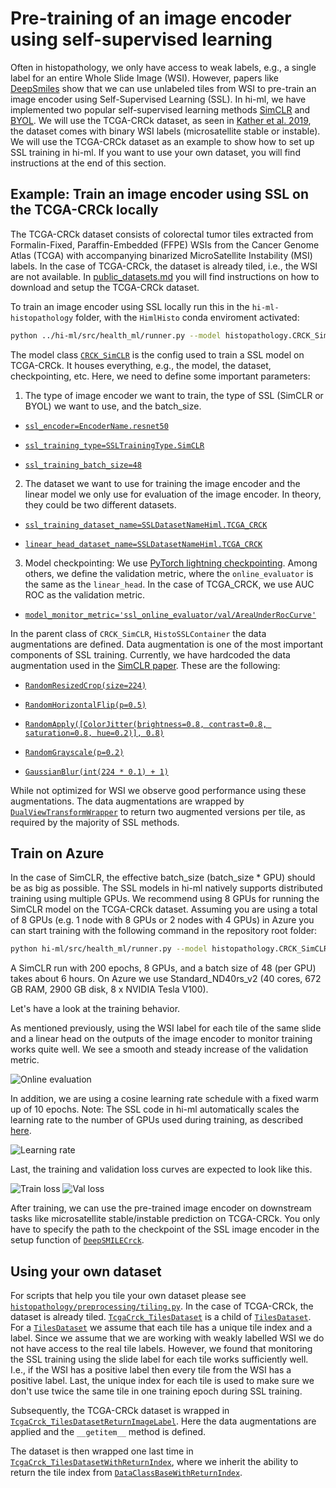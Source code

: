 # Pre-training of an image encoder using self-supervised learning

Often in histopathology, we only have access to weak labels, e.g., a single label for an entire Whole Slide Image (WSI).
However, papers like [DeepSmiles](https://arxiv.org/abs/2107.09405) show that we can use unlabeled tiles from WSI to
pre-train an image encoder using Self-Supervised Learning (SSL). In hi-ml, we have implemented two popular
self-supervised learning methods [SimCLR](https://arxiv.org/abs/2002.05709) and
[BYOL](https://arxiv.org/abs/2006.07733). We will use the TCGA-CRCk dataset, as seen in [Kather et al.
2019](https://www.ncbi.nlm.nih.gov/pmc/articles/PMC7423299/), the dataset comes with binary WSI labels (microsatellite
stable or instable). We will use the TCGA-CRCk dataset as an example to show how to set up SSL training in hi-ml. If you
want to use your own dataset, you will find instructions at the end of this section.

## Example: Train an image encoder using SSL on the TCGA-CRCk locally

The TCGA-CRCk dataset consists of colorectal tumor tiles extracted from Formalin-Fixed, Paraffin-Embedded (FFPE) WSIs
from the Cancer Genome Atlas (TCGA) with accompanying binarized MicroSatellite Instability (MSI) labels. In the case of
TCGA-CRCk, the dataset is already tiled, i.e., the WSI are not available. In [public_datasets.md](./public_datasets.md)
you will find instructions on how to download and setup the TCGA-CRCk dataset.

To train an image encoder using SSL locally run this in the `hi-ml-histopathology` folder, with the `HimlHisto` conda
enviroment activated:

```bash
python ../hi-ml/src/health_ml/runner.py --model histopathology.CRCK_SimCLR
```

The model class
[```CRCK_SimCLR```](https://github.com/microsoft/hi-ml/blob/7f4baadaa8bc0d08a4895ca896ebc3f68ea6a4f8/hi-ml-histopathology/src/histopathology/configs/SSL/CRCK_SimCLRContainer.py#L24)
is the config used to train a SSL model on TCGA-CRCk. It houses everything, e.g., the model, the dataset, checkpointing,
etc. Here, we need to define some important parameters:

1. The type of image encoder we want to train, the type of SSL (SimCLR or BYOL) we want to use, and the batch_size.

+ [```ssl_encoder=EncoderName.resnet50```](https://github.com/microsoft/hi-ml/blob/7f4baadaa8bc0d08a4895ca896ebc3f68ea6a4f8/hi-ml-histopathology/src/histopathology/configs/SSL/CRCK_SimCLRContainer.py#L52)

+ [```ssl_training_type=SSLTrainingType.SimCLR```](https://github.com/microsoft/hi-ml/blob/7f4baadaa8bc0d08a4895ca896ebc3f68ea6a4f8/hi-ml-histopathology/src/histopathology/configs/SSL/CRCK_SimCLRContainer.py#L53)

+ [```ssl_training_batch_size=48```](https://github.com/microsoft/hi-ml/blob/7f4baadaa8bc0d08a4895ca896ebc3f68ea6a4f8/hi-ml-histopathology/src/histopathology/configs/SSL/CRCK_SimCLRContainer.py#L51)

2. The dataset we want to use for training the image encoder and the linear model we only use for evaluation of the
   image encoder. In theory, they could be two different datasets.

+ [```ssl_training_dataset_name=SSLDatasetNameHiml.TCGA_CRCK```](https://github.com/microsoft/hi-ml/blob/7f4baadaa8bc0d08a4895ca896ebc3f68ea6a4f8/hi-ml-histopathology/src/histopathology/configs/SSL/CRCK_SimCLRContainer.py#L40)

+ [```linear_head_dataset_name=SSLDatasetNameHiml.TCGA_CRCK```](https://github.com/microsoft/hi-ml/blob/7f4baadaa8bc0d08a4895ca896ebc3f68ea6a4f8/hi-ml-histopathology/src/histopathology/configs/SSL/CRCK_SimCLRContainer.py#L41)

3. Model checkpointing: We use [PyTorch lightning
   checkpointing](https://pytorch-lightning.readthedocs.io/en/stable/common/checkpointing.html). Among others, we define
   the validation metric, where the ```online_evaluator``` is the same as the ```linear_head```. In the case of
   TCGA_CRCK, we use AUC ROC as the validation metric.

+ [```model_monitor_metric='ssl_online_evaluator/val/AreaUnderRocCurve'```](https://github.com/microsoft/hi-ml/blob/7f4baadaa8bc0d08a4895ca896ebc3f68ea6a4f8/hi-ml-histopathology/src/histopathology/configs/SSL/CRCK_SimCLRContainer.py#L48)

In the parent class of ```CRCK_SimCLR```, ```HistoSSLContainer``` the data augmentations are defined. Data augmentation
is one of the most important components of SSL training. Currently, we have hardcoded the data augmentation used in the
[SimCLR paper](https://arxiv.org/abs/2002.05709). These are the following:

+ [```RandomResizedCrop(size=224)```](https://github.com/microsoft/hi-ml/blob/341afee5869d0d8d5db99283c06959d73517d8b7/hi-ml-histopathology/src/histopathology/configs/SSL/HistoSimCLRContainer.py#L57)

+ [```RandomHorizontalFlip(p=0.5)```](https://github.com/microsoft/hi-ml/blob/341afee5869d0d8d5db99283c06959d73517d8b7/hi-ml-histopathology/src/histopathology/configs/SSL/HistoSimCLRContainer.py#L58)

+ [```RandomApply([ColorJitter(brightness=0.8, contrast=0.8, saturation=0.8, hue=0.2)], 0.8)```](https://github.com/microsoft/hi-ml/blob/341afee5869d0d8d5db99283c06959d73517d8b7/hi-ml-histopathology/src/histopathology/configs/SSL/HistoSimCLRContainer.py#L59)

+ [```RandomGrayscale(p=0.2)```](https://github.com/microsoft/hi-ml/blob/341afee5869d0d8d5db99283c06959d73517d8b7/hi-ml-histopathology/src/histopathology/configs/SSL/HistoSimCLRContainer.py#L60)

+ [```GaussianBlur(int(224 * 0.1) + 1)```](https://github.com/microsoft/hi-ml/blob/341afee5869d0d8d5db99283c06959d73517d8b7/hi-ml-histopathology/src/histopathology/configs/SSL/HistoSimCLRContainer.py#L61)

While not optimized for WSI we observe good performance using these augmentations. The data augmentations are wrapped by
[```DualViewTransformWrapper```](https://github.com/microsoft/hi-ml/blob/ff24cc34c85b1f4f1692419cbbb3a9818127c9c6/hi-ml-histopathology/src/SSL/data/transforms_utils.py#L74)
to return two augmented versions per tile, as required by the majority of SSL methods.

## Train on Azure

In the case of SimCLR, the effective batch_size (batch_size * GPU) should be as big as possible. The SSL models in hi-ml
natively supports distributed training using multiple GPUs. We recommend using 8 GPUs for running the SimCLR model on
the TCGA-CRCk dataset. Assuming you are using a total of 8  GPUs (e.g. 1 node with 8 GPUs or 2 nodes with 4 GPUs) in
Azure you can start training with the following command in the repository root folder:

```bash
python hi-ml/src/health_ml/runner.py --model histopathology.CRCK_SimCLR --cluster CLUSTER_NAME --conda_env hi-ml-histopathology/environment.yml
```

A SimCLR run with 200 epochs, 8 GPUs, and a batch size of 48 (per GPU) takes about 6 hours. On Azure we use
Standard_ND40rs_v2 (40 cores, 672 GB RAM, 2900 GB disk, 8 x NVIDIA Tesla V100).

Let's have a look at the training behavior.

As mentioned previously, using the WSI label for each tile of the same slide and a linear head on the outputs of the
image encoder to monitor training works quite well. We see a smooth and steady increase of the validation metric.

![Online evaluation](./doc_images/online_eval.png)

In addition, we are using a cosine learning rate schedule with a fixed warm up of 10 epochs. Note: The SSL code in hi-ml
automatically scales the learning rate to the number of GPUs used during training, as described
[here](https://arxiv.org/abs/1706.02677).

![Learning rate](./doc_images/learning_rate.png)

Last, the training and validation loss curves are expected to look like this.

![Train loss](./doc_images/train_loss.png)
![Val loss](./doc_images/val_loss.png)

After training, we can use the pre-trained image encoder on downstream tasks like microsatellite stable/instable
prediction on TCGA-CRCk. You only have to specify the path to the checkpoint of the SSL image encoder in the setup
function of
[```DeepSMILECrck```](https://github.com/microsoft/hi-ml/blob/341afee5869d0d8d5db99283c06959d73517d8b7/hi-ml-histopathology/src/histopathology/configs/classification/DeepSMILECrck.py#L60).

## Using your own dataset

For scripts that help you tile your own dataset please see
[```histopathology/preprocessing/tiling.py```](https://github.com/microsoft/hi-ml/blob/main/hi-ml-histopathology/src/histopathology/preprocessing/tiling.py).
In the case of TCGA-CRCk, the dataset is already tiled.
[```TcgaCrck_TilesDataset```](https://github.com/microsoft/hi-ml/blob/main/hi-ml-histopathology/src/histopathology/datasets/tcga_crck_tiles_dataset.py)
is a child of
[```TilesDataset```](https://github.com/microsoft/hi-ml/blob/main/hi-ml-histopathology/src/histopathology/datasets/base_dataset.py).
For a
[```TilesDataset```](https://github.com/microsoft/hi-ml/blob/main/hi-ml-histopathology/src/histopathology/datasets/base_dataset.py)
we assume that each tile has a unique tile index and a label. Since we assume that we are working with weakly labelled
WSI we do not have access to the real tile labels. However, we found that monitoring the SSL training using the slide
label for each tile works sufficiently well. I.e., if the WSI has a positive label then every tile from the WSI has a
positive label. Last, the unique index for each tile is used to make sure we don't use twice the same tile in one
training epoch during SSL training.

Subsequently, the TCGA-CRCk dataset is wrapped in
[```TcgaCrck_TilesDatasetReturnImageLabel```](https://github.com/microsoft/hi-ml/blob/main/hi-ml-histopathology/src/histopathology/datasets/tcga_crck_tiles_dataset.py).
Here the data augmentations are applied and the ```__getitem__``` method is defined.

The dataset is then wrapped one last time in
[```TcgaCrck_TilesDatasetWithReturnIndex```](https://github.com/microsoft/hi-ml/blob/main/hi-ml-histopathology/src/histopathology/datasets/tcga_crck_tiles_dataset.py),
where we inherit the ability to return the tile index from
[```DataClassBaseWithReturnIndex```](https://github.com/microsoft/hi-ml/blob/main/hi-ml-histopathology/src/SSL/data/dataset_cls_utils.py).
